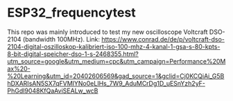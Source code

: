 # ESP32_frequencytest
This repo was mainly introduced to test my new oscilloscope Voltcraft DSO-2104 (bandwidth 100MHz).
Link: https://www.conrad.de/de/p/voltcraft-dso-2104-digital-oszilloskop-kalibriert-iso-100-mhz-4-kanal-1-gsa-s-80-kpts-8-bit-digital-speicher-dso-1-s-2468355.html?utm_source=google&utm_medium=cpc&utm_campaign=Performance%20Max%20-%20Learning&utm_id=20402606569&gad_source=1&gclid=Cj0KCQiAi_G5BhDXARIsAN5SX7qFVMIYNo0eLIHs_7W9_AduMCrDg1D_uESnYzh2yF-PhGdI9048KfQaAviSEALw_wcB
